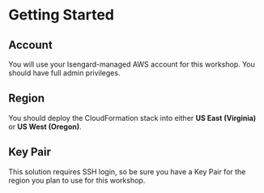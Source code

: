 # Getting Started

## Account

You will use your Isengard-managed AWS account for this workshop.  You should have full admin privileges.

## Region

You should deploy the CloudFormation stack into either **US East (Virginia)** or **US West (Oregon)**.

## Key Pair

This solution requires SSH login, so be sure you have a Key Pair for the region you plan to use for this workshop.

